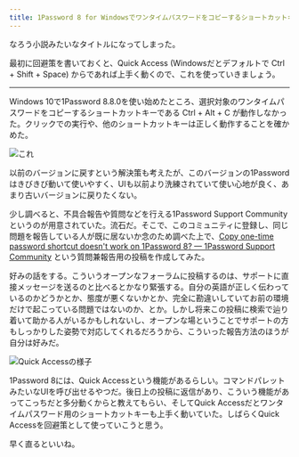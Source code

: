 ```yaml
---
title: 1Password 8 for Windowsでワンタイムパスワードをコピーするショートカットキーが動かない件
---
```

なろう小説みたいなタイトルになってしまった。

最初に回避策を書いておくと、Quick Access (Windowsだとデフォルトで Ctrl + Shift + Space) からであれば上手く動くので、これを使っていきましょう。

* * *

Windows 10で1Password 8.8.0を使い始めたところ、選択対象のワンタイムパスワードをコピーするショートカットキーである Ctrl + Alt + C が動作しなかった。クリックでの実行や、他のショートカットキーは正しく動作することを確かめた。

![](https://lh3.googleusercontent.com/fCL3aTX00Fu0iWJqQ6VMcPDEVHXFcbEoQNDagTH0opsYIvF6HywpZ3rIlmiwKX_pNraTXk6roVPcIC1I2MXis1pQR9jfvTn6dUeHPZzQg0fpYOaDzDjNlbn1urVajOgMmRJkNd7IogeEHwapN-ufWg8 "これ")

以前のバージョンに戻すという解決策も考えたが、このバージョンの1Passwordはきびきび動いて使いやすく、UIも以前より洗練されていて使い心地が良く、あまり古いバージョンに戻りたくない。

少し調べると、不具合報告や質問などを行える1Password Support Communityというのが用意されていた。流石だ。そこで、このコミュニティに登録し、同じ問題を報告している人が既に居ないか念のため調べた上で、[Copy one-time password shortcut doesn't work on 1Password 8? — 1Password Support Community](https://1password.community/discussion/comment/649927) という質問兼報告用の投稿を作成してみた。

好みの話をする。こういうオープンなフォーラムに投稿するのは、サポートに直接メッセージを送るのと比べるとかなり緊張する。自分の英語が正しく伝わっているのかどうかとか、態度が悪くないかとか、完全に勘違いしていてお前の環境だけで起こっている問題ではないのか、とか。しかし将来この投稿に検索で辿り着いて助かる人がいるかもしれないし、オープンな場ということでサポートの方もしっかりした姿勢で対応してくれるだろうから、こういった報告方法のほうが自分は好みだ。

![](https://lh6.googleusercontent.com/Djhtzwdt37EXabnIEuS5QTg2YkYhuTSTaahS4yNHzhaHOw_SvEGAcD9Yw2eneVbh-qgCy23vPaB_Idc_JRiLtpFKro4m4apBWbfzv_kD93sVaF2AmmYaag3Ae1HngOgWiZjoNL8TJntnpWaJrE0bSVo "Quick Accessの様子")

1Password 8には、Quick Accessという機能があるらしい。コマンドパレットみたいなUIを呼び出せるやつだ。後日上の投稿に返信があり、こういう機能があってこっちだと多分動くからと教えてもらい、そしてQuick Accessだとワンタイムパスワード用のショートカットキーも上手く動いていた。しばらくQuick Accessを回避策として使っていこうと思う。

早く直るといいね。
